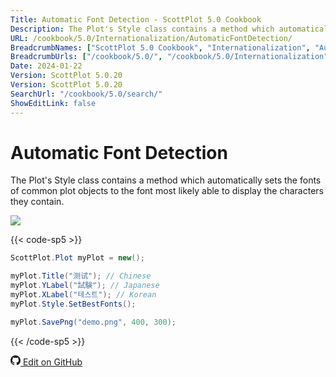 ```yaml
---
Title: Automatic Font Detection - ScottPlot 5.0 Cookbook
Description: The Plot's Style class contains a method which automatically sets the fonts of common plot objects to the font most likely able to display the characters they contain.
URL: /cookbook/5.0/Internationalization/AutomaticFontDetection/
BreadcrumbNames: ["ScottPlot 5.0 Cookbook", "Internationalization", "Automatic Font Detection"]
BreadcrumbUrls: ["/cookbook/5.0/", "/cookbook/5.0/Internationalization", "/cookbook/5.0/Internationalization/AutomaticFontDetection"]
Date: 2024-01-22
Version: ScottPlot 5.0.20
Version: ScottPlot 5.0.20
SearchUrl: "/cookbook/5.0/search/"
ShowEditLink: false
---
```


# Automatic Font Detection


The Plot's Style class contains a method which automatically sets the fonts of common plot objects to the font most likely able to display the characters they contain.

[![](/cookbook/5.0/images/AutomaticFontDetection.png)](/cookbook/5.0/images/AutomaticFontDetection.png)

{{< code-sp5 >}}

```cs
ScottPlot.Plot myPlot = new();

myPlot.Title("测试"); // Chinese
myPlot.YLabel("試験"); // Japanese
myPlot.XLabel("테스트"); // Korean
myPlot.Style.SetBestFonts();

myPlot.SavePng("demo.png", 400, 300);

```

{{< /code-sp5 >}}

<a href='https://github.com/ScottPlot/ScottPlot/blob/main/src/ScottPlot5/ScottPlot5%20Cookbook/Recipes/Miscellaneous/Internationalization.cs'><svg xmlns="http://www.w3.org/2000/svg" width="16" height="16" fill="currentColor" class="mb-1 bi bi-github" viewBox="0 0 16 16">
  <path d="M8 0C3.58 0 0 3.58 0 8c0 3.54 2.29 6.53 5.47 7.59.4.07.55-.17.55-.38 0-.19-.01-.82-.01-1.49-2.01.37-2.53-.49-2.69-.94-.09-.23-.48-.94-.82-1.13-.28-.15-.68-.52-.01-.53.63-.01 1.08.58 1.23.82.72 1.21 1.87.87 2.33.66.07-.52.28-.87.51-1.07-1.78-.2-3.64-.89-3.64-3.95 0-.87.31-1.59.82-2.15-.08-.2-.36-1.02.08-2.12 0 0 .67-.21 2.2.82.64-.18 1.32-.27 2-.27s1.36.09 2 .27c1.53-1.04 2.2-.82 2.2-.82.44 1.1.16 1.92.08 2.12.51.56.82 1.27.82 2.15 0 3.07-1.87 3.75-3.65 3.95.29.25.54.73.54 1.48 0 1.07-.01 1.93-.01 2.2 0 .21.15.46.55.38A8.01 8.01 0 0 0 16 8c0-4.42-3.58-8-8-8"/>
</svg> Edit on GitHub</a>

